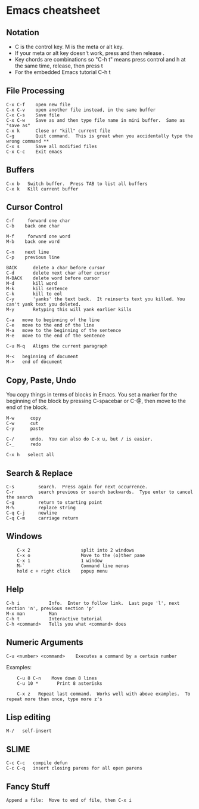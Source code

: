 # Emacs cheatsheet

## Notation
- C is the control key.  M is the meta or alt key.
- If your meta or alt key doesn't work, press and then release  <esc>.
- Key chords are combinations so  "C-h t" means press control and h at the same time, release, then press t
- For the embedded Emacs tutorial C-h t


## File Processing
    C-x C-f    open new file
    C-x C-v    open another file instead, in the same buffer
    C-x C-s    Save file
    C-x C-w    Save as and then type file name in mini buffer.  Same as "save as"
    C-x k      Close or "kill" current file
    C-g        Quit command.  This is great when you accidentally type the wrong command **
    C-x s      Save all modified files
    C-x C-c    Exit emacs


## Buffers
    C-x b   Switch buffer.  Press TAB to list all buffers
    C-x k   Kill current buffer


## Cursor Control
    C-f     forward one char
    C-b    back one char

    M-f     forward one word
    M-b    back one word

    C-n    next line
    C-p    previous line

    BACK      delete a char before cursor
    C-d       delete next char after cursor
    M-BACK    delete word before cursor
    M-d       kill word
    M-k       kill sentence
    C-k       kill to eol
    C-y       'yanks' the text back.  It reinserts text you killed. You can't yank text you deleted.
    M-y       Retyping this will yank earlier kills

    C-a   move to beginning of the line
    C-e   move to the end of the line
    M-a   move to the beginning of the sentence
    M-e   move to the end of the sentence

    C-u M-q   Aligns the current paragraph

    M-<   beginning of document
    M->   end of document

## Copy, Paste, Undo
You copy things in terms of blocks in Emacs.  You set a marker for the beginning of the block by pressing C-spacebar  or C-@, then move to the end of the block.

    M-w      copy
    C-w      cut
    C-y      paste

    C-/      undo.  You can also do C-x u, but / is easier.
    C-_      redo

    C-x h   select all


## Search & Replace
    C-s         search.  Press again for next occurrence.
    C-r         search previous or search backwards.  Type enter to cancel the search  
    C-g         return to starting point
    M-%         replace string
    C-q C-j     newline
    C-q C-m     carriage return


## Windows  
```
    C-x 2                   split into 2 windows
    C-x o                   Move to the (o)ther pane
    C-x 1                   1 window
    M-`                     Command line menus
    hold c + right click    popup menu
```

##  Help  
    C-h i           Info.  Enter to follow link.  Last page 'l', next section 'n', previous section 'p'
    M-x man         Man
    C-h t           Interactive tutorial
    C-h <command>   Tells you what <command> does


##  Numeric Arguments  
    C-u <number> <command>    Executes a command by a certain number

  Examples:
```
    C-u 8 C-n    Move down 8 lines  
    C-u 10 *       Print 8 asterisks

    C-x z   Repeat last command.  Works well with above examples.  To repeat more than once, type more z's
```


## Lisp editing
    M-/   self-insert

## SLIME  
    C-c C-c   compile defun
    C-c C-q   insert closing parens for all open parens

## Fancy Stuff  
    Append a file:  Move to end of file, then C-x i
